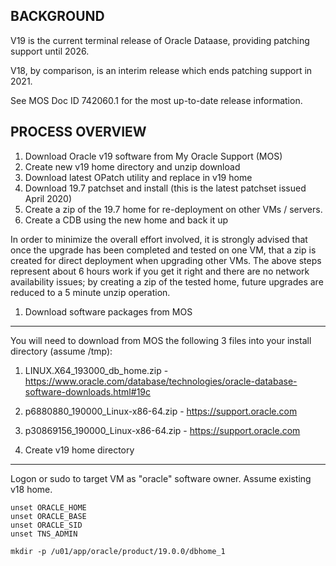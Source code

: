 BACKGROUND
----------
V19 is the current terminal release of Oracle Dataase, providing patching support until 2026. 

V18, by comparison, is an interim release which ends patching support in 2021.

See MOS Doc ID 742060.1 for the most up-to-date release information.

PROCESS OVERVIEW
----------------
1. Download Oracle v19 software from My Oracle Support (MOS)
2. Create new v19 home directory and unzip download
3. Download latest OPatch utility and replace in v19 home
4. Download 19.7 patchset and install (this is the latest patchset issued April 2020)
5. Create a zip of the 19.7 home for re-deployment on other VMs / servers.
6. Create a CDB using the new home and back it up

In order to minimize the overall effort involved, it is strongly advised that once the upgrade has been completed and tested on one VM, that a zip is created for direct deployment when upgrading other VMs. The above steps represent about 6 hours work if you get it right and there are no network availability issues; by creating a zip of the tested home, future upgrades are reduced to a 5 minute unzip operation.

1. Download software packages from MOS
--------------------------------------
You will need to download from MOS the following 3 files into your install directory (assume /tmp):

1. LINUX.X64_193000_db_home.zip - https://www.oracle.com/database/technologies/oracle-database-software-downloads.html#19c

2. p6880880_190000_Linux-x86-64.zip - https://support.oracle.com

3. p30869156_190000_Linux-x86-64.zip - https://support.oracle.com

2. Create v19 home directory
----------------------------
Logon or sudo to target VM as "oracle" software owner. Assume existing v18 home.

```
unset ORACLE_HOME
unset ORACLE_BASE
unset ORACLE_SID
unset TNS_ADMIN

mkdir -p /u01/app/oracle/product/19.0.0/dbhome_1
```



